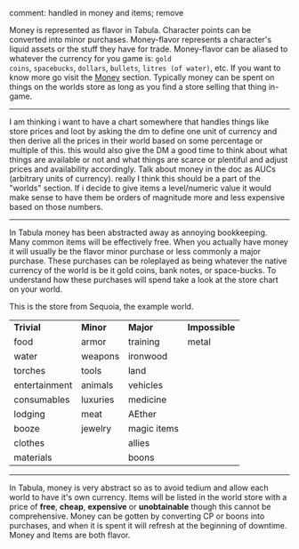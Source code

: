 comment: handled in money and items; remove

Money is represented as flavor in Tabula. Character points can be converted into minor purchases. Money-flavor represents a character's liquid assets or the stuff they have for trade. Money-flavor can be aliased to whatever the currency for you game is: `gold coins`, `spacebucks`, `dollars`, `bullets`, `litres (of water)`, etc. If you want to know more go visit the [Money](https://github.com/harleydutton/Tabula-Rasa/blob/develop/tabula-rasa.md#money-1) section. Typically money can be spent on things on the worlds store as long as you find a store selling that thing in-game.

---

I am thinking i want to have a chart somewhere that handles things like store prices and loot by asking the dm to define one unit of currency and then derive all the prices in their world based on some percentage or multiple of this. this would also give the DM a good time to think about what things are available or not and what things are scarce or plentiful and adjust prices and availability accordingly. Talk about money in the doc as AUCs (arbitrary units of currency). really I think this should be a part of the "worlds" section.
If i decide to give items a level/numeric value it would make sense to have them be orders of magnitude more and less expensive based on those numbers.

---

In Tabula money has been abstracted away as annoying bookkeeping. Many common items will be effectively free. When you actually have money it will usually be the flavor minor purchase or less commonly a major purchase. These purchases can be roleplayed as being whatever the native currency of the world is be it gold coins, bank notes, or space-bucks. To understand how these purchases will spend take a look at the store chart on your world.

This is the store from Sequoia, the example world.

|   |   |   |   |
|---|---|---|---|
|**Trivial**|**Minor**|**Major**|**Impossible**|
|food|armor|training|metal|
|water|weapons|ironwood||
|torches|tools|land||
|entertainment|animals|vehicles||
|consumables|luxuries|medicine||
|lodging|meat|AEther||
|booze|jewelry|magic items||
|clothes||allies||
|materials||boons||

---

In Tabula, money is very abstract so as to avoid tedium and allow each world to have it's own currency. Items will be listed in the world store with a price of **free**, **cheap**, **expensive** or **unobtainable** though this cannot be comprehensive. Money can be gotten by converting CP or boons into purchases, and when it is spent it will refresh at the beginning of downtime. Money and Items are both flavor.